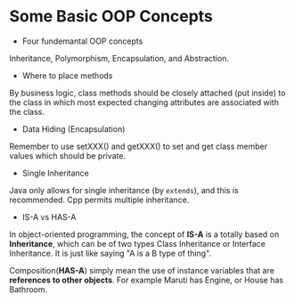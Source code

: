 # Some Basic OOP Concepts

* Four fundemantal OOP concepts

Inheritance, Polymorphism, Encapsulation, and Abstraction.

* Where to place methods

By business logic, class methods should be closely attached (put inside) to the class in which most expected changing attributes are associated with the class.

* Data Hiding (Encapsulation)

Remember to use setXXX() and getXXX() to set and get class member values which should be private.

* Single Inheritance

Java only allows for single inheritance (by `extends`), and this is recommended. Cpp permits multiple inheritance.

* IS-A vs HAS-A

In object-oriented programming, the concept of **IS-A** is a totally based on **Inheritance**, which can be of two types Class Inheritance or Interface Inheritance. It is just like saying "A is a B type of thing".

Composition(**HAS-A**) simply mean the use of instance variables that are **references to other objects**. For example Maruti has Engine, or House has Bathroom.